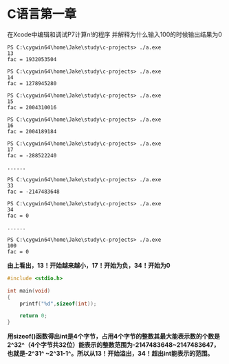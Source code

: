 # C语言第一章

在Xcode中编辑和调试P7计算n!的程序 并解释为什么输入100的时候输出结果为0

~~~shell
PS C:\cygwin64\home\Jake\study\c-projects> ./a.exe
13
fac = 1932053504

PS C:\cygwin64\home\Jake\study\c-projects> ./a.exe
14
fac = 1278945280

PS C:\cygwin64\home\Jake\study\c-projects> ./a.exe
15
fac = 2004310016

PS C:\cygwin64\home\Jake\study\c-projects> ./a.exe
16
fac = 2004189184

PS C:\cygwin64\home\Jake\study\c-projects> ./a.exe
17
fac = -288522240

......

PS C:\cygwin64\home\Jake\study\c-projects> ./a.exe  
33
fac = -2147483648

PS C:\cygwin64\home\Jake\study\c-projects> ./a.exe
34
fac = 0

......

PS C:\cygwin64\home\Jake\study\c-projects> ./a.exe
100
fac = 0
~~~

**由上看出，13！开始越来越小，17！开始为负，34！开始为0**

~~~c
#include <stdio.h>

int main(void)
{
    printf("%d",sizeof(int));

    return 0;
}
~~~

**用sizeof()函数得出int是4个字节，占用4个字节的整数其最大能表示数的个数是2^32^（4个字节共32位）能表示的整数范围为-2147483648~2147483647，也就是-2^31^ ~2^31-1^。所以从13！开始溢出，34！超出int能表示的范围。**

